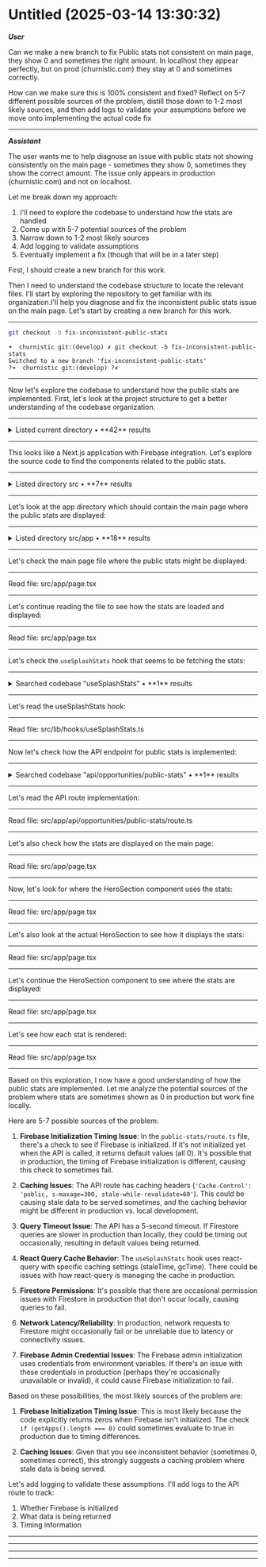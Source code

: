 <!-- Generated by SpecStory -->

# Untitled (2025-03-14 13:30:32)

_**User**_

Can we make a new branch to fix Public stats not consistent on main page, they show 0 and sometimes the right amount. In localhost they appear perfectly, but on prod (churnistic.com) they stay at 0 and sometimes correctly. 

How can we make sure this is 100% consistent and fixed?
Reflect on 5-7 different possible sources of the problem, distill those down to 1-2 most likely sources, and then add logs to validate your assumptions before we move onto implementing the actual code fix


---

_**Assistant**_

<think>The user wants me to help diagnose an issue with public stats not showing consistently on the main page - sometimes they show 0, sometimes they show the correct amount. The issue only appears in production (churnistic.com) and not on localhost.

Let me break down my approach:
1. I'll need to explore the codebase to understand how the stats are handled
2. Come up with 5-7 potential sources of the problem
3. Narrow down to 1-2 most likely sources
4. Add logging to validate assumptions
5. Eventually implement a fix (though that will be in a later step)

First, I should create a new branch for this work.

Then I need to understand the codebase structure to locate the relevant files. I'll start by exploring the repository to get familiar with its organization.</think>I'll help you diagnose and fix the inconsistent public stats issue on the main page. Let's start by creating a new branch for this work.

---

```bash
git checkout -b fix-inconsistent-public-stats
```

```
➜  churnistic git:(develop) ✗ git checkout -b fix-inconsistent-public-stats
Switched to a new branch 'fix-inconsistent-public-stats'
?➜  churnistic git:(develop) ?✗
```

---

Now let's explore the codebase to understand how the public stats are implemented. First, let's look at the project structure to get a better understanding of the codebase organization.

---

<details>
            <summary>Listed current directory • **42** results</summary>
        
| Name |
|-------|
| 📁 `.git` |
| 📁 `.next` |
| 📄 `next-env.d.ts` |
| 📁 `.specstory` |
| 📁 `.idea` |
| 📄 `.env` |
| 📁 `node_modules` |
| 📄 `package-lock.json` |
| 📄 `tailwind.config.ts` |
| 📄 `tsconfig.json` |
| 📄 `tsconfig.test.json` |
| 📄 `vercel.json` |
| 📁 `src` |
| 📁 `storage` |
| 📄 `storage.rules` |
| 📁 `public` |
| 📁 `scripts` |
| 📄 `package.json` |
| 📄 `postcss.config.mjs` |
| 📁 `docs` |
| 📄 `firebase.json` |
| 📄 `firestore.indexes.json` |
| 📄 `firestore.rules` |
| 📄 `jest.config.js` |
| 📄 `jest.resolver.js` |
| 📄 `jest.setup.ts` |
| 📄 `middleware.ts` |
| 📄 `next.config.mjs` |
| 📄 `.npmrc` |
| 📄 `.nvmrc` |
| 📄 `.prettierrc` |
| 📁 `.storybook` |
| 📄 `LICENSE` |
| 📄 `README.md` |
| 📁 `.cursor` |
| 📄 `.cursorrules` |
| 📄 `.env.example` |
| 📄 `.eslintrc.json` |
| 📄 `.firebaserc` |
| 📁 `.github` |
| 📄 `.gitignore` |
| 📁 `.husky` |

</details>

---

This looks like a Next.js application with Firebase integration. Let's explore the source code to find the components related to the public stats.

---

<details>
            <summary>Listed directory src • **7** results</summary>
        
| Name |
|-------|
| 📁 `types` |
| 📁 `utils` |
| 📁 `stories` |
| 📁 `lib` |
| 📁 `mocks` |
| 📁 `components` |
| 📁 `app` |

</details>

---

Let's look at the app directory which should contain the main page where the public stats are displayed:

---

<details>
            <summary>Listed directory src/app • **18** results</summary>
        
| Name |
|-------|
| 📁 `settings` |
| 📁 `styles` |
| 📁 `track` |
| 📁 `unauthorized` |
| 📁 `opportunities` |
| 📄 `page.tsx` |
| 📄 `providers.tsx` |
| 📄 `favicon.ico` |
| 📄 `globals.css` |
| 📁 `hooks` |
| 📄 `layout.tsx` |
| 📄 `metadata.ts` |
| 📁 `auth` |
| 📄 `client-providers.tsx` |
| 📁 `dashboard` |
| 📁 `api` |
| 📁 `admin` |
| 📄 `ClientLayout.tsx` |

</details>

---

Let's check the main page file where the public stats might be displayed:

---

Read file: src/app/page.tsx

---

Let's continue reading the file to see how the stats are loaded and displayed:

---

Read file: src/app/page.tsx

---

Let's check the `useSplashStats` hook that seems to be fetching the stats:

---

<details>
            <summary>Searched codebase "useSplashStats" • **1** results</summary>
        
| File |
|------|
| `undefined` |

</details>

---

Let's read the useSplashStats hook:

---

Read file: src/lib/hooks/useSplashStats.ts

---

Now let's check how the API endpoint for public stats is implemented:

---

<details>
            <summary>Searched codebase "api/opportunities/public-stats" • **1** results</summary>
        
| File |
|------|
| `undefined` |

</details>

---

Let's read the API route implementation:

---

Read file: src/app/api/opportunities/public-stats/route.ts

---

Let's also check how the stats are displayed on the main page:

---

Read file: src/app/page.tsx

---

Now, let's look for where the HeroSection component uses the stats:

---

Read file: src/app/page.tsx

---

Let's also look at the actual HeroSection to see how it displays the stats:

---

Read file: src/app/page.tsx

---

Let's continue the HeroSection component to see where the stats are displayed:

---

Read file: src/app/page.tsx

---

Let's see how each stat is rendered:

---

Read file: src/app/page.tsx

---

Based on this exploration, I now have a good understanding of how the public stats are implemented. Let me analyze the potential sources of the problem where stats are sometimes shown as 0 in production but work fine locally.

Here are 5-7 possible sources of the problem:

1. **Firebase Initialization Timing Issue**: In the `public-stats/route.ts` file, there's a check to see if Firebase is initialized. If it's not initialized yet when the API is called, it returns default values (all 0). It's possible that in production, the timing of Firebase initialization is different, causing this check to sometimes fail.

2. **Caching Issues**: The API route has caching headers (`'Cache-Control': 'public, s-maxage=300, stale-while-revalidate=60'`). This could be causing stale data to be served sometimes, and the caching behavior might be different in production vs. local development.

3. **Query Timeout Issue**: The API has a 5-second timeout. If Firestore queries are slower in production than locally, they could be timing out occasionally, resulting in default values being returned.

4. **React Query Cache Behavior**: The `useSplashStats` hook uses react-query with specific caching settings (staleTime, gcTime). There could be issues with how react-query is managing the cache in production.

5. **Firestore Permissions**: It's possible that there are occasional permission issues with Firestore in production that don't occur locally, causing queries to fail.

6. **Network Latency/Reliability**: In production, network requests to Firestore might occasionally fail or be unreliable due to latency or connectivity issues.

7. **Firebase Admin Credential Issues**: The Firebase admin initialization uses credentials from environment variables. If there's an issue with these credentials in production (perhaps they're occasionally unavailable or invalid), it could cause Firebase initialization to fail.

Based on these possibilities, the most likely sources of the problem are:

1. **Firebase Initialization Timing Issue**: This is most likely because the code explicitly returns zeros when Firebase isn't initialized. The check `if (getApps().length === 0)` could sometimes evaluate to true in production due to timing differences.

2. **Caching Issues**: Given that you see inconsistent behavior (sometimes 0, sometimes correct), this strongly suggests a caching problem where stale data is being served.

Let's add logging to validate these assumptions. I'll add logs to the API route to track:
1. Whether Firebase is initialized
2. What data is being returned
3. Timing information

---



---



---



---

